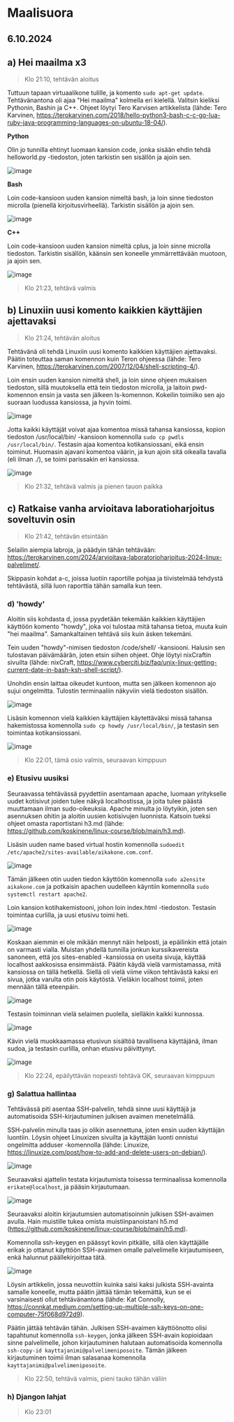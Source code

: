 # Maalisuora

## 6.10.2024

## a) Hei maailma x3

> Klo 21:10, tehtävän aloitus

Tuttuun tapaan virtuaalikone tulille, ja komento `sudo apt-get update`. Tehtävänantona oli ajaa "Hei maailma" kolmella eri kielellä. Valitsin kieliksi Pythonin, Bashin ja C++. Ohjeet löytyi Tero Karvisen artikkelista (lähde: Tero Karvinen, https://terokarvinen.com/2018/hello-python3-bash-c-c-go-lua-ruby-java-programming-languages-on-ubuntu-18-04/).

**Python**

Olin jo tunnilla ehtinyt luomaan kansion code, jonka sisään ehdin tehdä helloworld.py -tiedoston, joten tarkistin sen sisällön ja ajoin sen.

![image](https://github.com/user-attachments/assets/02970669-12af-4e42-a3c2-abfc92e7d019)

**Bash**

Loin code-kansioon uuden kansion nimeltä bash, ja loin sinne tiedoston microlla (pienellä kirjoitusvirheellä). Tarkistin sisällön ja ajoin sen.

![image](https://github.com/user-attachments/assets/1b8038ef-c49f-4c8f-96a7-2c82a8219d69)

**C++**

Loin code-kansioon uuden kansion nimeltä cplus, ja loin sinne microlla tiedoston. Tarkistin sisällön, käänsin sen koneelle ymmärrettävään muotoon, ja ajoin sen.

![image](https://github.com/user-attachments/assets/15773d4e-5609-406a-9cac-c9c01ca483ba)

> Klo 21:23, tehtävä valmis


## b) Linuxiin uusi komento kaikkien käyttäjien ajettavaksi

> Klo 21:24, tehtävän aloitus

Tehtävänä oli tehdä Linuxiin uusi komento kaikkien käyttäjien ajettavaksi. Päätin toteuttaa saman komennon kuin Teron ohjeessa (lähde: Tero Karvinen, https://terokarvinen.com/2007/12/04/shell-scripting-4/).

Loin ensin uuden kansion nimeltä shell, ja loin sinne ohjeen mukaisen tiedoston, sillä muutoksella että tein tiedoston microlla, ja laitoin pwd-komennon ensin ja vasta sen jälkeen ls-komennon. Kokeilin toimiiko sen ajo suoraan luodussa kansiossa, ja hyvin toimi.

![image](https://github.com/user-attachments/assets/7a4bea85-af04-4144-81f0-f88555be44f3)

Jotta kaikki käyttäjät voivat ajaa komentoa missä tahansa kansiossa, kopion tiedoston /usr/local/bin/ -kansioon komennolla `sudo cp pwdls /usr/local/bin/`. Testasin ajaa komentoa kotikansiossani, eikä ensin toiminut. Huomasin ajavani komentoa väärin, ja kun ajoin sitä oikealla tavalla (eli ilman ./), se toimi parissakin eri kansiossa.

![image](https://github.com/user-attachments/assets/303ab88f-7f73-400a-aa59-7edd16be71e6)

> Klo 21:32, tehtävä valmis ja pienen tauon paikka

## c) Ratkaise vanha arvioitava laboratioharjoitus soveltuvin osin

> Klo 21:42, tehtävän etsintään

Selailin aiempia labroja, ja päädyin tähän tehtävään: https://terokarvinen.com/2024/arvioitava-laboratorioharjoitus-2024-linux-palvelimet/.

Skippasin kohdat a-c, joissa luotiin raportille pohjaa ja tiivistelmää tehdystä tehtävästä, sillä luon raporttia tähän samalla kun teen.

### d) 'howdy'

Aloitin siis kohdasta d, jossa pyydetään tekemään kaikkien käyttäjien käyttöön komento "howdy", joka voi tulostaa mitä tahansa tietoa, muuta kuin "hei maailma". Samankaltainen tehtävä siis kuin äsken tekemäni.

Tein uuden "howdy"-nimisen tiedoston /code/shell/ -kansiooni. Halusin sen tulostavan päivämäärän, joten etsin siihen ohjeet. Ohje löytyi nixCraftin sivuilta (lähde: nixCraft, https://www.cyberciti.biz/faq/unix-linux-getting-current-date-in-bash-ksh-shell-script/).

Unohdin ensin laittaa oikeudet kuntoon, mutta sen jälkeen komennon ajo sujui ongelmitta. Tulostin terminaaliin näkyviin vielä tiedoston sisällön.

![image](https://github.com/user-attachments/assets/b73f0987-8de6-44ef-8b6e-ba5b2cdd7091)

Lisäsin komennon vielä kaikkien käyttäjien käytettäväksi missä tahansa hakemistossa komennolla `sudo cp howdy /usr/local/bin/`, ja testasin sen toimintaa kotikansiossani.

![image](https://github.com/user-attachments/assets/a677ede9-dd05-49e7-b27b-089a2bffd645)

> Klo 22:01, tämä osio valmis, seuraavan kimppuun

### e) Etusivu uusiksi

Seuraavassa tehtävässä pyydettiin asentamaan apache, luomaan yritykselle uudet kotisivut joiden tulee näkyä localhostissa, ja joita tulee päästä muuttamaan ilman sudo-oikeuksia. Apache minulta jo löytyikin, joten sen asennuksen ohitin ja aloitin uusien kotisivujen luonnista. Katsoin tueksi ohjeet omasta raportistani h3.md (lähde: https://github.com/koskinene/linux-course/blob/main/h3.md).

Lisäsin uuden name based virtual hostin komennolla `sudoedit /etc/apache2/sites-available/aikakone.com.conf`.

![image](https://github.com/user-attachments/assets/e310678c-88bd-43e4-9911-4ba65aaec70c)

Tämän jälkeen otin uuden tiedon käyttöön komennolla `sudo a2ensite aikakone.com` ja potkaisin apachen uudelleen käyntiin komennolla `sudo systemctl restart apache2`.

Loin kansion kotihakemistooni, johon loin index.html -tiedoston. Testasin toimintaa curlilla, ja uusi etusivu toimi heti.

![image](https://github.com/user-attachments/assets/883921e5-e8a4-4ad3-a32f-fb4817c8f425)

Koskaan aiemmin ei ole mikään mennyt näin helposti, ja epäilinkin että jotain on varmasti vialla. Muistan yhdellä tunnilla jonkun kurssikavereista sanoneen, että jos sites-enabled -kansiossa on useita sivuja, käyttää localhost aakkosissa ensimmäistä. Päätin käydä vielä varmistamassa, mitä kansiossa on tällä hetkellä. Siellä oli vielä viime viikon tehtävästä kaksi eri sivua, jotka varulta otin pois käytöstä. Vieläkin localhost toimii, joten mennään tällä eteenpäin.

![image](https://github.com/user-attachments/assets/a938d010-6ae9-4cc5-8db2-1397d0e25979)

Testasin toiminnan vielä selaimen puolella, sielläkin kaikki kunnossa.

![image](https://github.com/user-attachments/assets/824ac33a-7de6-435a-96d4-3ee968adc3fb)

Kävin vielä muokkaamassa etusivun sisältöä tavallisena käyttäjänä, ilman sudoa, ja testasin curlilla, onhan etusivu päivittynyt.

![image](https://github.com/user-attachments/assets/076983af-d0b3-4704-90dc-20bfbbc7ecde)

> Klo 22:24, epäilyttävän nopeasti tehtävä OK, seuraavan kimppuun

### g) Salattua hallintaa

Tehtävässä piti asentaa SSH-palvelin, tehdä sinne uusi käyttäjä ja automatisoida SSH-kirjautuminen julkisen avaimen menetelmällä.

SSH-palvelin minulla taas jo olikin asennettuna, joten ensin uuden käyttäjän luontiin. Löysin ohjeet Linuxizen sivuilta ja käyttäjän luonti onnistui ongelmitta adduser -komennolla (lähde: Linuxize, https://linuxize.com/post/how-to-add-and-delete-users-on-debian/).

![image](https://github.com/user-attachments/assets/fcd765ac-27bb-4e62-a55c-f7cf67a8b51c)

Seuraavaksi ajattelin testata kirjautumista toisessa terminaalissa komennolla `erikate@localhost`, ja pääsin kirjautumaan.

![image](https://github.com/user-attachments/assets/74662fa1-4d9c-48ec-9482-6131c61f732c)

Seuraavaksi aloitin kirjautumsien automatisoinnin julkisen SSH-avaimen avulla. Hain muistille tukea omista muistiinpanoistani h5.md (https://github.com/koskinene/linux-course/blob/main/h5.md).

Komennolla ssh-keygen en päässyt kovin pitkälle, sillä olen käyttäjälle erikak jo ottanut käyttöön SSH-avaimen omalle palvelimelle kirjautumiseen, enkä halunnut päällekirjoittaa tätä.

![image](https://github.com/user-attachments/assets/bd917dda-47f6-48b6-8693-f7104c875f29)

Löysin artikkelin, jossa neuvottiin kuinka saisi kaksi julkista SSH-avainta samalle koneelle, mutta päätin jättää tämän tekemättä, kun se ei varsinaisesti ollut tehtävänantona (lähde: Kat Connolly, https://connkat.medium.com/setting-up-multiple-ssh-keys-on-one-computer-75f068d972d9).

Päätin jättää tehtävän tähän. Julkisen SSH-avaimen käyttöönotto olisi tapahtunut komennolla `ssh-keygen`, jonka jälkeen SSH-avain kopioidaan sinne palvelimelle, johon kirjautuminen halutaan automatisoida komennolla `ssh-copy-id kayttajanimi@palvelimeniposoite`. Tämän jälkeen kirjautuminen toimii ilman salasanaa komennolla `kayttajanimi@palvelimeniposoite`.

> Klo 22:50, tehtävä valmis, pieni tauko tähän väliin

### h) Djangon lahjat

> Klo 23:01

























